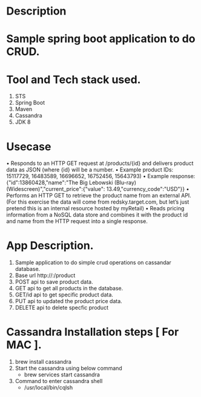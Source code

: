 # Description

# Sample spring boot application to do CRUD.

# Tool and Tech stack used.
  1. STS
  2. Spring Boot
  3. Maven
  4. Cassandra
  5. JDK 8
  
# Usecase
  • Responds to an HTTP GET request at /products/{id} and delivers product data as
    JSON (where {id} will be a number.
  • Example product IDs: 15117729, 16483589, 16696652, 16752456, 15643793)
  • Example response: {"id":13860428,"name":"The Big Lebowski (Blu-ray)
    (Widescreen)","current_price":{"value": 13.49,"currency_code":"USD"}}
  • Performs an HTTP GET to retrieve the product name from an external API. (For
    this exercise the data will come from redsky.target.com, but let’s just pretend
    this is an internal resource hosted by myRetail)
  • Reads pricing information from a NoSQL data store and combines it with the
    product id and name from the HTTP request into a single response.
  
# App Description.
  1. Sample application to do simple crud operations on cassandar database.
  2. Base url http://<ip>:<port>/product
  3. POST api to save product data.
  4. GET api to get all products in the database.
  5. GET/id api to get specific product data.
  6. PUT api to updated the product price data.
  7. DELETE api to delete specfic product
  
# Cassandra Installation steps [ For MAC ].
  1. brew install cassandra
  2. Start the cassandra using below command
     - brew services start cassandra
  3. Command to enter cassandra shell
     - /usr/local/bin/cqlsh

